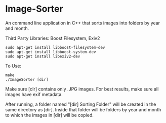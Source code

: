 # Image-Sorter
An command line application in C++ that sorts images into folders by year and month.

Third Party Libraries:
Boost Filesystem, Exiv2

    sudo apt-get install libboost-filesystem-dev
    sudo apt-get install libboost-system-dev
    sudo apt-get install libexiv2-dev

To Use:

    make
    ./ImageSorter [dir]

Make sure [dir] contains only .JPG images. For best results, make sure all images have exif metadata.

After running, a folder named "[dir] Sorting Folder" will be created in the same directory as [dir].
Inside that folder will be folders by year and month to which the images in [dir] will be copied.